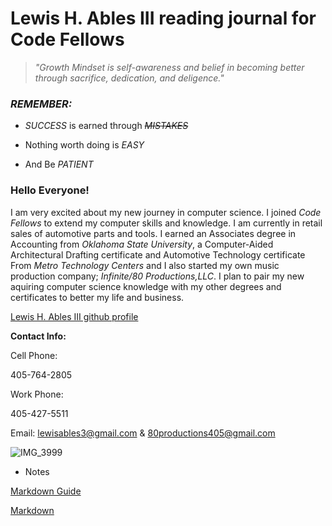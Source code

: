 # Lewis H. Ables III reading journal for Code Fellows

> *"Growth Mindset is self-awareness and belief in becoming better through sacrifice, dedication, and deligence."*

### _REMEMBER:_ 

- _SUCCESS_ is earned through ~~_MISTAKES_~~

- Nothing worth doing is _EASY_

- And Be _PATIENT_

### Hello Everyone!

I am very excited about my new journey in computer science. I joined _Code Fellows_ to extend my computer skills and knowledge. 
I am currently in retail sales of automotive parts and tools. I earned an Associates degree in Accounting from _Oklahoma State University_, a Computer-Aided Architectural Drafting certificate and Automotive Technology certificate From _Metro Technology Centers_ and I also started my own music production company; _Infinite/80 Productions,LLC_. I plan to pair my new aquiring computer science knowledge with my other degrees and certificates to better my life and business.

[Lewis H. Ables III github profile](https://github.com/Lewable3d)

 **Contact Info:**
 
 Cell Phone: 
 
 405-764-2805

 Work Phone: 
 
 405-427-5511
 
 Email:  lewisables3@gmail.com & 80productions405@gmail.com

 ![IMG_3999](https://github.com/Lewable3d/reading-notes/assets/152819406/1c88fb87-f47c-47b2-aa54-0d0d517fb358)

* Notes
 
 [Markdown Guide](https://www.markdownguide.org/getting-started/)

[Markdown]() 
 

